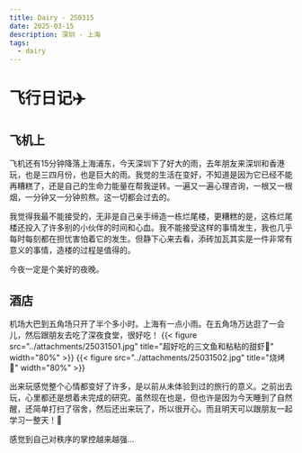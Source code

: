 ```yaml
---
title: Dairy - 250315
date: 2025-03-15
description: 深圳 - 上海
tags:
  - dairy
---
```


# 飞行日记✈️


## 飞机上
飞机还有15分钟降落上海浦东，今天深圳下了好大的雨，去年朋友来深圳和香港玩，也是三四月份，也是巨大的雨。我觉的生活在变好，不知道是因为它已经不能再糟糕了，还是自己的生命力能量在帮我逆转。一遍又一遍心理咨询，一根又一根烟，一分钟又一分钟煎熬。这一切都会过去的。

我觉得我最不能接受的，无非是自己亲手缔造一栋烂尾楼，更糟糕的是，这栋烂尾楼还投入了许多别的小伙伴的时间和心血。我不能接受这样的事情发生，我也几乎每时每刻都在担忧害怕着它的发生。但静下心来去看，添砖加瓦其实是一件非常有意义的事情，造楼的过程是值得的。

今夜一定是个美好的夜晚。

## 酒店
机场大巴到五角场只开了半个多小时。上海有一点小雨。在五角场万达逛了一会儿，然后跟朋友去吃了深夜食堂，很好吃！
{{< figure src="../attachments/25031501.jpg" title="超好吃的三文鱼和粘粘的甜虾🦐" width="80%" >}}
{{< figure src="../attachments/25031502.jpg" title="烧烤🍖" width="80%" >}}

出来玩感觉整个心情都变好了许多，是以前从未体验到过的旅行的意义。之前出去玩，心里都还是想着未完成的研究。虽然现在也是，但也许是因为今天睡到了自然醒，还简单打扫了宿舍，然后还出来玩了，所以很开心。而且明天可以跟朋友一起学习一整天！🥳

感觉到自己对秩序的掌控越来越强...
